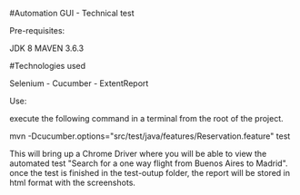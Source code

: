 #Automation GUI - Technical test

Pre-requisites:

JDK 8
MAVEN 3.6.3

#Technologies used

Selenium - Cucumber - ExtentReport


Use:

execute the following command in a terminal from the root of the project.

mvn -Dcucumber.options="src/test/java/features/Reservation.feature" test

This will bring up a Chrome Driver where you will be able to view the automated test "Search for a one way flight from Buenos Aires to Madrid".
once the test is finished in the test-outup folder, the report will be stored in html format with the screenshots.

